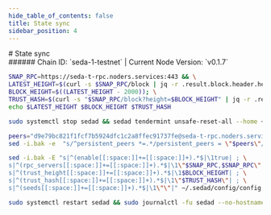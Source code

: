 ```yaml
---
hide_table_of_contents: false
title: State sync
sidebar_position: 4
---
```


<div class="h1-with-icon icon-seda">
# State sync
</div>
###### Chain ID: `seda-1-testnet` | Current Node Version: `v0.1.7`

```bash
SNAP_RPC=https://seda-t-rpc.noders.services:443 && \
LATEST_HEIGHT=$(curl -s $SNAP_RPC/block | jq -r .result.block.header.height); \
BLOCK_HEIGHT=$((LATEST_HEIGHT - 2000)); \
TRUST_HASH=$(curl -s "$SNAP_RPC/block?height=$BLOCK_HEIGHT" | jq -r .result.block_id.hash) && \
echo $LATEST_HEIGHT $BLOCK_HEIGHT $TRUST_HASH
```
```bash
sudo systemctl stop sedad && sedad tendermint unsafe-reset-all --home ~/.sedad --keep-addr-book
```
```bash
peers="d9e79bc821f1fcf7b5924dfc1c2a8ffec91737fe@seda-t-rpc.noders.services:25856"
sed -i.bak -e  "s/^persistent_peers *=.*/persistent_peers = \"$peers\"/" ~/.sedad/config/config.toml
```
```bash
sed -i.bak -E "s|^(enable[[:space:]]+=[[:space:]]+).*$|\1true| ; \
s|^(rpc_servers[[:space:]]+=[[:space:]]+).*$|\1\"$SNAP_RPC,$SNAP_RPC\"| ; \
s|^(trust_height[[:space:]]+=[[:space:]]+).*$|\1$BLOCK_HEIGHT| ; \
s|^(trust_hash[[:space:]]+=[[:space:]]+).*$|\1\"$TRUST_HASH\"| ; \
s|^(seeds[[:space:]]+=[[:space:]]+).*$|\1\"\"|" ~/.sedad/config/config.toml
```
```bash
sudo systemctl restart sedad && sudo journalctl -fu sedad --no-hostname -o cat
```